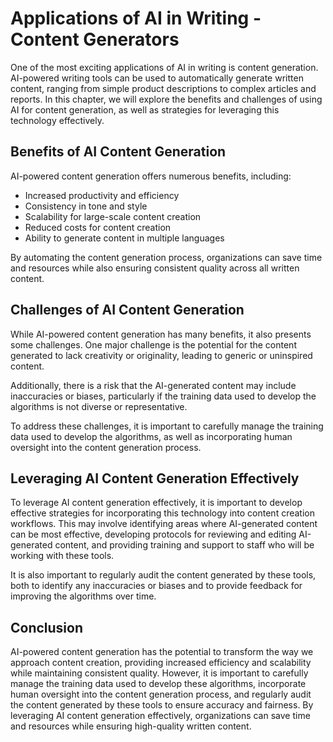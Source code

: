 Applications of AI in Writing - Content Generators
=============================================================

One of the most exciting applications of AI in writing is content generation. AI-powered writing tools can be used to automatically generate written content, ranging from simple product descriptions to complex articles and reports. In this chapter, we will explore the benefits and challenges of using AI for content generation, as well as strategies for leveraging this technology effectively.

Benefits of AI Content Generation
---------------------------------

AI-powered content generation offers numerous benefits, including:

* Increased productivity and efficiency
* Consistency in tone and style
* Scalability for large-scale content creation
* Reduced costs for content creation
* Ability to generate content in multiple languages

By automating the content generation process, organizations can save time and resources while also ensuring consistent quality across all written content.

Challenges of AI Content Generation
-----------------------------------

While AI-powered content generation has many benefits, it also presents some challenges. One major challenge is the potential for the content generated to lack creativity or originality, leading to generic or uninspired content.

Additionally, there is a risk that the AI-generated content may include inaccuracies or biases, particularly if the training data used to develop the algorithms is not diverse or representative.

To address these challenges, it is important to carefully manage the training data used to develop the algorithms, as well as incorporating human oversight into the content generation process.

Leveraging AI Content Generation Effectively
--------------------------------------------

To leverage AI content generation effectively, it is important to develop effective strategies for incorporating this technology into content creation workflows. This may involve identifying areas where AI-generated content can be most effective, developing protocols for reviewing and editing AI-generated content, and providing training and support to staff who will be working with these tools.

It is also important to regularly audit the content generated by these tools, both to identify any inaccuracies or biases and to provide feedback for improving the algorithms over time.

Conclusion
----------

AI-powered content generation has the potential to transform the way we approach content creation, providing increased efficiency and scalability while maintaining consistent quality. However, it is important to carefully manage the training data used to develop these algorithms, incorporate human oversight into the content generation process, and regularly audit the content generated by these tools to ensure accuracy and fairness. By leveraging AI content generation effectively, organizations can save time and resources while ensuring high-quality written content.
